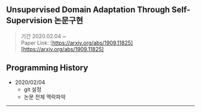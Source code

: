 ## Unsupervised Domain Adaptation Through Self-Supervision 논문구현

> 기간 2020.02.04 ~      
> Paper Link: [https://arxiv.org/abs/1909.11825][https://arxiv.org/abs/1909.11825]

[googlelink]: https://arxiv.org/abs/1909.11825
## Programming History
* 2020/02/04
    * git 설정
    * 논문 전체 맥락파악



<hr/>


<br>
